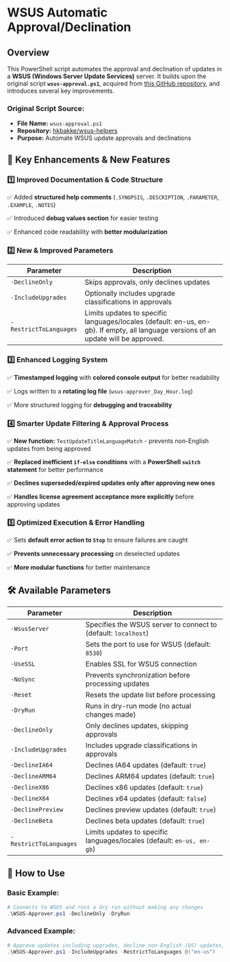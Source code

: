 # WSUS Automatic Approval/Declination

## Overview
This PowerShell script automates the approval and declination of updates in a **WSUS (Windows Server Update Services)** server. It builds upon the original script **`wsus-approval.ps1`**, acquired from [this GitHub repository](https://github.com/hkbakke/wsus-helpers), and introduces several key improvements.

### **Original Script Source:**
- **File Name:** `wsus-approval.ps1`
- **Repository:** [hkbakke/wsus-helpers](https://github.com/hkbakke/wsus-helpers)
- **Purpose:** Automate WSUS update approvals and declinations

## 🚀 Key Enhancements & New Features
### **1️⃣ Improved Documentation & Code Structure**
✅ Added **structured help comments** (`.SYNOPSIS`, `.DESCRIPTION`, `.PARAMETER`, `.EXAMPLE`, `.NOTES`)

✅ Introduced **debug values section** for easier testing

✅ Enhanced code readability with **better modularization**


### **2️⃣ New & Improved Parameters**
| Parameter | Description |
|------------|----------------|
| `-DeclineOnly` | Skips approvals, only declines updates |
| `-IncludeUpgrades` | Optionally includes upgrade classifications in approvals |
| `-RestrictToLanguages` | Limits updates to specific languages/locales (default: en-us, en-gb). If empty, all language versions of an update will be approved. |

### **3️⃣ Enhanced Logging System**
✅ **Timestamped logging** with **colored console output** for better readability

✅ Logs written to a **rotating log file** (`wsus-approver_Day_Hour.log`)

✅ More structured logging for **debugging and traceability**


### **4️⃣ Smarter Update Filtering & Approval Process**
✅ **New function:** `TestUpdateTitleLanguageMatch` - prevents non-English updates from being approved

✅ **Replaced inefficient `if-else` conditions** with a **PowerShell `switch` statement** for better performance

✅ **Declines superseded/expired updates only after approving new ones**

✅ **Handles license agreement acceptance more explicitly** before approving updates


### **5️⃣ Optimized Execution & Error Handling**
✅ Sets **default error action to `Stop`** to ensure failures are caught

✅ **Prevents unnecessary processing** on deselected updates

✅ **More modular functions** for better maintenance


## 🛠️ Available Parameters
| **Parameter** | **Description** |
|--------------|----------------|
| `-WsusServer` | Specifies the WSUS server to connect to (default: `localhost`) |
| `-Port` | Sets the port to use for WSUS (default: `8530`) |
| `-UseSSL` | Enables SSL for WSUS connection |
| `-NoSync` | Prevents synchronization before processing updates |
| `-Reset` | Resets the update list before processing |
| `-DryRun` | Runs in dry-run mode (no actual changes made) |
| `-DeclineOnly` | Only declines updates, skipping approvals |
| `-IncludeUpgrades` | Includes upgrade classifications in approvals |
| `-DeclineIA64` | Declines IA64 updates (default: `true`) |
| `-DeclineARM64` | Declines ARM64 updates (default: `true`) |
| `-DeclineX86` | Declines x86 updates (default: `true`) |
| `-DeclineX64` | Declines x64 updates (default: `false`) |
| `-DeclinePreview` | Declines preview updates (default: `true`) |
| `-DeclineBeta` | Declines beta updates (default: `true`) |
| `-RestrictToLanguages` | Limits updates to specific languages/locales (default: `en-us, en-gb`) |

## 🔧 How to Use
### **Basic Example:**
```powershell
# Connects to WSUS and runs a dry run without making any changes
.\WSUS-Approver.ps1 -DeclineOnly -DryRun
```

### **Advanced Example:**
```powershell
# Approve updates including upgrades, decline non-English (US) updates, and perform real changes
.\WSUS-Approver.ps1 -IncludeUpgrades -RestrictToLanguages @("en-us")
```
